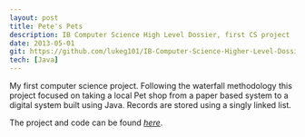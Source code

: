 ```yaml
---
layout: post
title: Pete's Pets
description: IB Computer Science High Level Dossier, first CS project
date: 2013-05-01
git: https://github.com/lukeg101/IB-Computer-Science-Higher-Level-Dossier
tech: [Java]
---
```


My first computer science project. Following the waterfall methodology this project focused on taking a local Pet shop from a paper based system to a digital system built using Java. Records are stored using a singly linked list.

The project and code can be found [_here_](https://github.com/lukeg101/IB-Computer-Science-Higher-Level-Dossier).